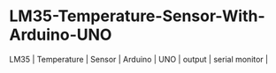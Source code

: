 # LM35-Temperature-Sensor-With-Arduino-UNO
LM35 | Temperature | Sensor |  Arduino | UNO | output |  serial monitor | 
